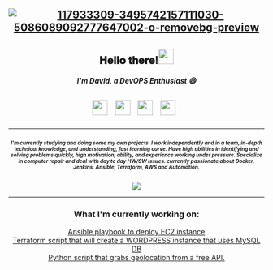 <h2 align="center"><a href='https://postimg.cc/7JGZvFjw' target='_blank'><img src='https://i.postimg.cc/7JGZvFjw/117933309-3495742157111030-5086089092777647002-o-removebg-preview.png' border='0' alt='117933309-3495742157111030-5086089092777647002-o-removebg-preview'/></a>
<h2 align="center">𝐇𝐞𝐥𝐥𝐨 𝐭𝐡𝐞𝐫𝐞!<img src="https://raw.githubusercontent.com/MartinHeinz/MartinHeinz/master/wave.gif" width="30px">
<h5 align="center">I'm David, a DevOPS Enthusiast 😄 
<h2 align="center">
<a href="https://facebook.com/dvdgitman"><img height="30" src="https://github.com/stephenajulu/stephenajulu/blob/master/images/icons/facebook-square-brands.svg"></a>&nbsp;&nbsp;
<a href="https://www.linkedin.com/in/davidgman/"><img height="30" src="https://github.com/stephenajulu/stephenajulu/blob/master/images/icons/linkedin-brands.svg"></a>&nbsp;&nbsp;
<a href="https://github.com/dvdgitman"><img height="30" src="https://github.com/stephenajulu/stephenajulu/blob/master/images/icons/github-square-brands.svg"></a>&nbsp;&nbsp;
<a href="mailto:dgitman94@gmail.com"><img height="30" src="https://github.com/stephenajulu/stephenajulu/blob/master/images/icons/envelope-square-solid.svg"></a>&nbsp;&nbsp;



<hr>
<h5 align="center"><font size=1>
I'm currently studying and doing some my own projects.
I work independently and in a team,
in-depth technical knowledge, and understanding, fast learning curve. Have high abilities in identifying
and solving problems quickly, high motivation, ability, and experience working under pressure. Specialize
in computer repair and deal with day to day HW/SW issues.     
currently passionate about Docker, Jenkins, Ansible, Terraform, AWS and Automation.
</h5></font>
 

<p align="center"> <img align="center" src="https://github-readme-stats.vercel.app/api/top-langs/?username=dvdgitman&theme=dark&layout=compact" />



<hr>

<h3 align="center">What I'm currently working on:</h3>
<p align="center">
<a href="https://github.com/dvdgitman/ec2-ansible">Ansible playbook to deploy EC2 instance</a><br>
<a href="https://github.com/dvdgitman/terraform-aws">Terraform script that will create a WORDPRESS instance that uses MySQL DB</a><br>
<a href="https://github.com/dvdgitman/ip-geolocation-locator">Python script that grabs geolocation from a free API.</a><br>

</p>




















<!--
**dvdgitman/dvdgitman** is a ✨ _special_ ✨ repository because its `README.md` (this file) appears on your GitHub profile.

Here are some ideas to get you started:

- 🔭 I’m currently working on ...
- 🌱 I’m currently learning ...
- 👯 I’m looking to collaborate on ...
- 🤔 I’m looking for help with ...
- 💬 Ask me about ...
- 📫 How to reach me: ...
- 😄 Pronouns: ...
- ⚡ Fun fact: ...
-->
 


